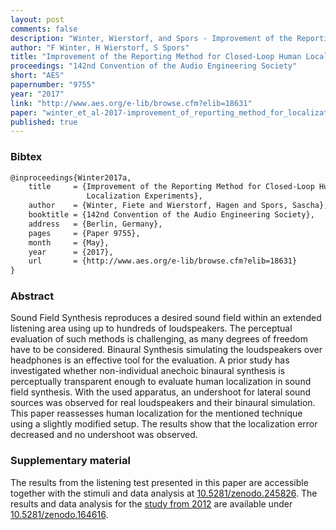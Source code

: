 ```yaml
---
layout: post
comments: false
description: "Winter, Wierstorf, and Spors - Improvement of the Reporting Method for Closed-Loop Human Localization Experiments"
author: "F Winter, H Wierstorf, S Spors"
title: "Improvement of the Reporting Method for Closed-Loop Human Localization Experiments"
proceedings: "142nd Convention of the Audio Engineering Society"
short: "AES"
papernumber: "9755"
year: "2017"
link: "http://www.aes.org/e-lib/browse.cfm?elib=18631"
paper: "winter_et_al-2017-improvement_of_reporting_method_for_localization_experiments.pdf"
published: true
---
```


### Bibtex

```latex
@inproceedings{Winter2017a,
    title     = {Improvement of the Reporting Method for Closed-Loop Human
                 Localization Experiments},
    author    = {Winter, Fiete and Wierstorf, Hagen and Spors, Sascha},
    booktitle = {142nd Convention of the Audio Engineering Society},
    address   = {Berlin, Germany},
    pages     = {Paper 9755},
    month     = {May},
    year      = {2017},
    url       = {http://www.aes.org/e-lib/browse.cfm?elib=18631}
}
```

### Abstract

Sound Field Synthesis reproduces a desired sound field within an extended
listening area using up to hundreds of loudspeakers. The perceptual evaluation
of such methods is challenging, as many degrees of freedom have to be
considered. Binaural Synthesis simulating the loudspeakers over headphones is an
effective tool for the evaluation. A prior study has investigated whether
non-individual anechoic binaural synthesis is perceptually transparent enough to
evaluate human localization in sound field synthesis. With the used apparatus,
an undershoot for lateral sound sources was observed for real loudspeakers and
their binaural simulation. This paper reassesses human localization for the
mentioned technique using a slightly modified setup. The results show that the
localization error decreased and no undershoot was observed.

### Supplementary material

The results from the listening test presented in this paper are accessible
together with the stimuli and data analysis at
[10.5281/zenodo.245826](https://doi.org/10.5281/zenodo.245826).  The results and
data analysis for the [study from
2012](https://hagenw.github.io/2012/perception-and-evaluation-of-sound-fields/)
are available under
[10.5281/zenodo.164616](https://doi.org/10.5281/zenodo.164616).
